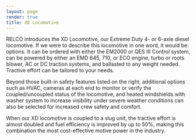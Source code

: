 ```yaml
---
layout: page
render: true
title: XD Locomotive
---
```

RELCO introduces the XD Locomotive, our Extreme Duty 4- or 6-axle diesel locomotive. If we were to describe this locomotive in one word, it would be: options.  It can be ordered with either the EM2000 or QES III Control system, can be powered by either an EMD 645, 710, or ECO engine, turbo or roots blower, AC or DC traction systems, and ballasted to any weight needed. Tractive effort can be tailored to your needs.

Beyond those built-in safety features listed on the right, additional options such as HVAC, cameras at each end to monitor or verify the coupled/uncoupled status of the locomotive, and  heated windshields with washer system to increase visibility under severe weather conditions can also be selected for increased crew safety and comfort.

When our XD locomotive is coupled to a slug unit, the tractive effort is almost doubled and fuel efficiency is improved by up to 50%, making this combination the most cost-effective motive power in the industry.
